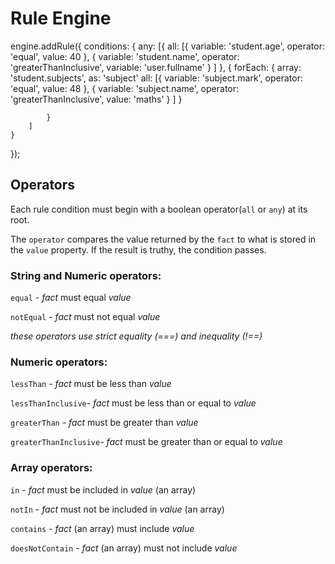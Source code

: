 # Rule Engine

engine.addRule({
	conditions: {
		any: [{
				all: [{
						variable: 'student.age',
						operator: 'equal',
						value: 40
					}, {
						variable: 'student.name',
						operator: 'greaterThanInclusive',
						variable: 'user.fullname'
					}
				]
			}, {
				forEach: {
					array: 'student.subjects',
					as: 'subject'
					all: [{
							variable: 'subject.mark',
							operator: 'equal',
							value: 48
						}, {
							variable: 'subject.name',
							operator: 'greaterThanInclusive',
							value: 'maths'
						}
					]
				}

			}
		]
	}
});


## Operators

Each rule condition must begin with a boolean operator(```all``` or ```any```) at its root.

The ```operator``` compares the value returned by the ```fact``` to what is stored in the ```value``` property.  If the result is truthy, the condition passes.

### String and Numeric operators:

  ```equal``` - _fact_ must equal _value_

  ```notEqual```  - _fact_ must not equal _value_

  _these operators use strict equality (===) and inequality (!==)_

### Numeric operators:

  ```lessThan``` - _fact_ must be less than _value_

  ```lessThanInclusive```- _fact_ must be less than or equal to _value_

  ```greaterThan``` - _fact_ must be greater than _value_

  ```greaterThanInclusive```- _fact_ must be greater than or equal to _value_

### Array operators:

  ```in```  - _fact_ must be included in _value_ (an array)

  ```notIn```  - _fact_ must not be included in _value_ (an array)

  ```contains```  - _fact_ (an array) must include _value_

  ```doesNotContain```  - _fact_ (an array) must not include _value_
